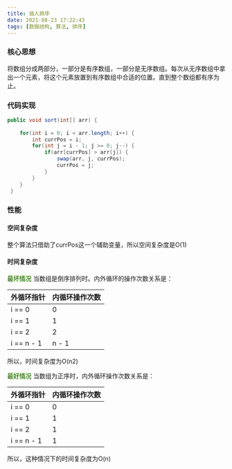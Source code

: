 ```yaml
---
title: 插入排序
date: 2021-08-23 17:22:43
tags: [数据结构, 算法, 排序]
---
```


### 核心思想
将数组分成两部分，一部分是有序数组，一部分是无序数组。每次从无序数组中拿出一个元素，将这个元素放置到有序数组中合适的位置。直到整个数组都有序为止。


### 代码实现
```java
public void sort(int[] arr) {
   
    for(int i = 0; i < arr.length; i++) {
        int currPos = i;
        for(int j = i - 1; j >= 0; j--) {
            if(arr[currPos] > arr[j]) {
                swap(arr, j, currPos);
                currPos = j;
            }
        }
    }
 }
```


### 性能
#### 空间复杂度
整个算法只借助了currPos这一个辅助变量，所以空间复杂度是O(1)
​

#### 时间复杂度
<span style="background: rgb(228, 247, 210);color: rgb(19, 82, 0);
    opacity: 1;border-radius:2em">最坏情况</span> 当数组是倒序排列时。内外循环的操作次数关系是：

| 外循环指针 | 内循环操作次数 |
| --- | --- |
| i == 0 | 0 |
| i == 1 | 1 |
| i == 2 | 2 |
| i == n - 1 | n - 1 |

所以，时间复杂度为O(n2)  

<span style="background: rgb(228, 247, 210);color: rgb(19, 82, 0);
    opacity: 1;border-radius:2em">最好情况</span> 当数组为正序时，内外循环操作次数关系是：

| 外循环指针 | 内循环操作次数 |
| --- | --- |
| i == 0 | 0 |
| i == 1 | 1 |
| i == 2 | 1 |
| i == n - 1 | 1 |

所以，这种情况下的时间复杂度为O(n)
